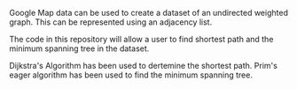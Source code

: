 Google Map data can be used to create a dataset of an undirected weighted graph.
This can be represented using an adjacency list.

The code in this repository will allow a user to find shortest path and the minimum spanning tree in the dataset.

Dijkstra's Algorithm has been used to dertemine the shortest path.
Prim's eager algorithm has been used to find the minimum spanning tree.

